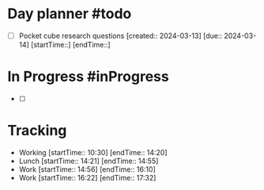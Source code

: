 # Day planner #todo 
- [ ]  Pocket cube research questions  [created:: 2024-03-13]  [due:: 2024-03-14] [startTime::] [endTime::] 
# In Progress #inProgress 
- [ ] 
# Tracking
- Working [startTime:: 10:30] [endTime:: 14:20]
- Lunch [startTime:: 14:21] [endTime:: 14:55]
- Work [startTime:: 14:56] [endTime:: 16:10]
- Work [startTime:: 16:22] [endTime:: 17:32]